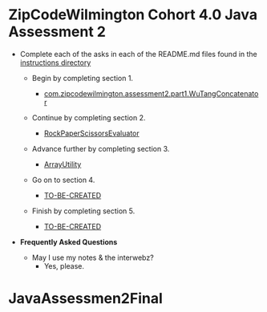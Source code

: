 # ZipCodeWilmington Cohort 4.0 Java Assessment 2 

* Complete each of the asks in each of the README.md files found in the [instructions directory](./instructions)
    * Begin by completing section 1.
        * [com.zipcodewilmington.assessment2.part1.WuTangConcatenator](./src/main/java/com/zipcodewilmington/assessment2/part1/README.md)
        
    * Continue by completing section 2.
        * [RockPaperScissorsEvaluator](./src/main/java/com/zipcodewilmington/assessment2/part2/README.md)
        
    * Advance further by completing section 3.
        * [ArrayUtility](./src/main/java/com/zipcodewilmington/assessment2/part3/README.md)

    * Go on to section 4.
        * [TO-BE-CREATED](./instructions/part4/README-JumpToTheFlag.md)

    * Finish by completing section 5.
        * [TO-BE-CREATED](./instructions/part5/README-Palindrome.md)

* **Frequently Asked Questions**
   * May I use my notes & the interwebz?
      * Yes, please.
# JavaAssessmen2Final
